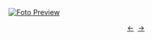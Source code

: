 [![Foto Preview](preview/n800.avif)](https://20essentials.github.io/project-000-800)

<div align="center" style="display: flex; justify-content: center;">
  <a  href="https://github.com/20essentials/project-000-799" target="_blank">&#8592;</a>
  &nbsp;&nbsp;
  <a  href="https://github.com/20essentials/project-000-801" target="_blank">&#8594;</a>
</div>
